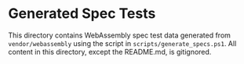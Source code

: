 # Generated Spec Tests

This directory contains WebAssembly spec test data generated from `vendor/webassembly` using the script in `scripts/generate_specs.ps1`. All content in this directory, except the README.md, is gitignored.